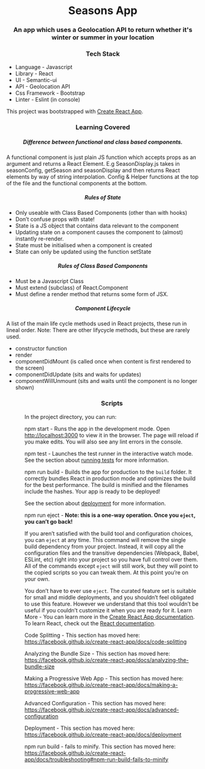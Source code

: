   <h1 align="center"> Seasons App </h1>
<h3 align="center"> An app which uses a Geolocation API to return whether it's winter or summer in your location</h3>

<h3 align="center"> Tech Stack </h3>
  <ul>
    <li>Language - Javascript</li>
    <li>Library - React</li>
    <li>UI - Semantic-ui</li>
    <li>API - Geolocation API</li>
    <li>Css Framework - Bootstrap</li>
    <li>Linter - Eslint (in console)</li>
  </ul>
  
 This project was bootstrapped with [Create React App](https://github.com/facebook/create-react-app).

<h3 align="center"> Learning Covered </h3>

<h5 align="center">Difference between functional and class based components.</h5>

A functional component is just plain JS function which accepts props as an argument and returns a React Element. E.g SeasonDisplay.js takes in seasonConfig, getSeason and seasonDisplay and then returns React elements by way of string interpolation. Config & Helper functions at the top of the file and the functional components at the bottom. 

<h5 align="center">Rules of State</h5>

<ul>
  <li>Only useable with Class Based Components (other than with hooks)</li>
  <li>Don’t confuse props with state!</li>
  <li>State is a JS object that contains data relevant to the component</li>
  <li>Updating state on a component causes the component to (almost) instantly re-render.</li>
  <li>State must be initialised when a component is created</li>
  <li>State can only be updated using the function setState</li>
</ul>

<h5 align="center">Rules of Class Based Components</h5>

<ul>
  <li>Must be a Javascript Class</li> 
  <li>Must extend (subclass) of React.Component</li>
  <li>Must define a render method that returns some form of JSX.</li>
</ul>

<h5 align="center">Component Lifecycle</h5>

A list of the main life cycle methods used in React projects, these run in lineal order. Note: There are other lifycycle methods, but these are rarely used. 

<ul>
  <li>constructor function</li>
  <li>render</li>
  <li>componentDidMount (is called once when content is first rendered to the screen)</li>
  <li>componentDidUpdate (sits and waits for updates)</li>
  <li>componentWillUnmount (sits and waits until the component is no longer shown)</li>
<ul>


<h3 align="center">Scripts</h3>


In the project directory, you can run:

npm start - Runs the app in the development mode. Open [http://localhost:3000](http://localhost:3000) to view it in the browser. The page will reload if you make edits. You will also see any lint errors in the console.

npm test - Launches the test runner in the interactive watch mode.<br />
See the section about [running tests](https://facebook.github.io/create-react-app/docs/running-tests) for more information.

npm run build - Builds the app for production to the `build` folder. It correctly bundles React in production mode and optimizes the build for the best performance.  The build is minified and the filenames include the hashes. Your app is ready to be deployed!

See the section about [deployment](https://facebook.github.io/create-react-app/docs/deployment) for more information.

npm run eject - **Note: this is a one-way operation. Once you `eject`, you can’t go back!**

If you aren’t satisfied with the build tool and configuration choices, you can `eject` at any time. This command will remove the single build dependency from your project.  Instead, it will copy all the configuration files and the transitive dependencies (Webpack, Babel, ESLint, etc) right into your project so you have full control over them. All of the commands except `eject` will still work, but they will point to the copied scripts so you can tweak them. At this point you’re on your own.

You don’t have to ever use `eject`. The curated feature set is suitable for small and middle deployments, and you shouldn’t feel obligated to use this feature. However we understand that this tool wouldn’t be useful if you couldn’t customize it when you are ready for it.  Learn More - You can learn more in the [Create React App documentation](https://facebook.github.io/create-react-app/docs/getting-started). To learn React, check out the [React documentation](https://reactjs.org/).

Code Splitting - This section has moved here: https://facebook.github.io/create-react-app/docs/code-splitting

Analyzing the Bundle Size - This section has moved here: https://facebook.github.io/create-react-app/docs/analyzing-the-bundle-size

Making a Progressive Web App - This section has moved here: https://facebook.github.io/create-react-app/docs/making-a-progressive-web-app

Advanced Configuration - This section has moved here: https://facebook.github.io/create-react-app/docs/advanced-configuration

Deployment - This section has moved here: https://facebook.github.io/create-react-app/docs/deployment

npm run build - fails to minify. This section has moved here: https://facebook.github.io/create-react-app/docs/troubleshooting#npm-run-build-fails-to-minify
